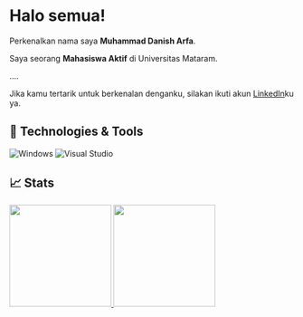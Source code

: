 # Halo semua! 

Perkenalkan nama saya **Muhammad Danish Arfa**.<br>

Saya seorang **Mahasiswa Aktif** di Universitas Mataram.<br>

....<br>

Jika kamu tertarik untuk berkenalan denganku, silakan ikuti akun <a href="https://linkedin.com/in/muhammad-danish-arfa/">LinkedIn</a>ku ya.

## 🔧 Technologies & Tools
![Windows](https://img.shields.io/badge/OS-Windows-informational?style=flat&logo=windows&logoColor=white&color=ff69b4)
![Visual Studio](https://img.shields.io/badge/IDE-Visual%20Studio-informational?style=flat&logo=visual-studio&logoColor=white&color=ff69b4)

## &#x1f4c8; Stats
<p align="left">
<a href="https://github.com/penuliscode">
  <img height="180em" src="https://github-readme-stats-eight-theta.vercel.app/api?username=danisharfa&show_icons=true&theme=algolia&include_all_commits=true&count_private=true"/>
  <img height="180em" src="https://github-readme-stats-eight-theta.vercel.app/api/top-langs/?username=danisharfa&layout=compact&layout=compact&theme=algolia"/>
</a>
</p>
